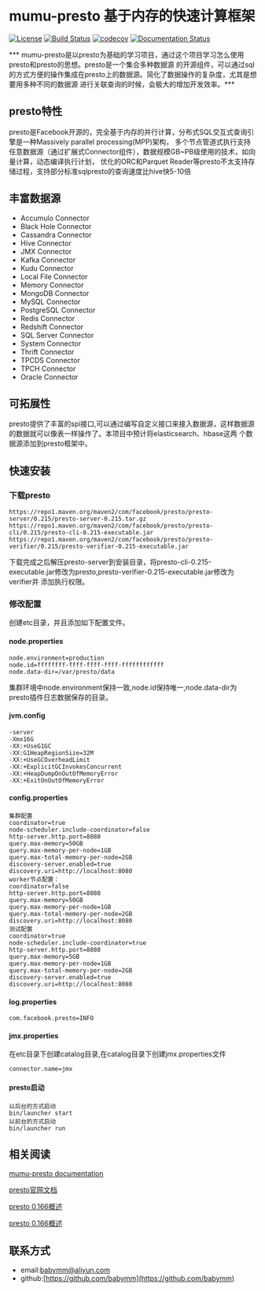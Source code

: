 # mumu-presto 基于内存的快速计算框架

[![License](https://img.shields.io/badge/License-Apache%202.0-blue.svg)](https://github.com/mumuhadoop/mumu-presto/blob/master/LICENSE)
[![Build Status](https://travis-ci.org/mumuhadoop/mumu-presto.svg?branch=master)](https://travis-ci.org/mumuhadoop/mumu-presto)
[![codecov](https://codecov.io/gh/mumuhadoop/mumu-presto/branch/master/graph/badge.svg)](https://codecov.io/gh/mumuhadoop/mumu-presto)
[![Documentation Status](https://readthedocs.org/projects/mumu-presto/badge/?version=latest)](https://mumu-presto.readthedocs.io/zh/latest/?badge=latest)

*** mumu-presto是以presto为基础的学习项目，通过这个项目学习怎么使用presto和presto的思想。presto是一个集合多种数据源
的开源组件，可以通过sql的方式方便的操作集成在presto上的数据源。简化了数据操作的复杂度，尤其是想要用多种不同的数据源
进行关联查询的时候，会极大的增加开发效率。***

## presto特性
presto是Facebook开源的，完全基于内存的并⾏计算，分布式SQL交互式查询引擎是一种Massively parallel processing(MPP)架构，
多个节点管道式执⾏⽀持任意数据源（通过扩展式Connector组件），数据规模GB~PB级使用的技术，如向量计算，动态编译执⾏计划，
优化的ORC和Parquet Reader等presto不太支持存储过程，支持部分标准sqlpresto的查询速度比hive快5-10倍

## 丰富数据源
- Accumulo Connector
- Black Hole Connector
- Cassandra Connector
- Hive Connector
- JMX Connector
- Kafka Connector
- Kudu Connector
- Local File Connector
- Memory Connector
- MongoDB Connector
- MySQL Connector
- PostgreSQL Connector
- Redis Connector
- Redshift Connector
- SQL Server Connector
- System Connector
- Thrift Connector
- TPCDS Connector
- TPCH Connector
- Oracle Connector

## 可拓展性
presto提供了丰富的spi接口,可以通过编写自定义接口来接入数据源，这样数据源的数据就可以像表一样操作了。本项目中预计将elasticsearch、hbase这两
个数据源添加到presto框架中。

## 快速安装
### 下载presto
```
https://repo1.maven.org/maven2/com/facebook/presto/presto-server/0.215/presto-server-0.215.tar.gz
https://repo1.maven.org/maven2/com/facebook/presto/presto-cli/0.215/presto-cli-0.215-executable.jar
https://repo1.maven.org/maven2/com/facebook/presto/presto-verifier/0.215/presto-verifier-0.215-executable.jar
```
下载完成之后解压presto-server到安装目录，将presto-cli-0.215-executable.jar修改为presto,presto-verifier-0.215-executable.jar修改为verifier并
添加执行权限。

### 修改配置
创建etc目录，并且添加如下配置文件。

#### node.properties
```
node.environment=production
node.id=ffffffff-ffff-ffff-ffff-ffffffffffff
node.data-dir=/var/presto/data
```
集群环境中node.environment保持一致,node.id保持唯一,node.data-dir为presto插件日志数据保存的目录。

#### jvm.config
```
-server
-Xmx16G
-XX:+UseG1GC
-XX:G1HeapRegionSize=32M
-XX:+UseGCOverheadLimit
-XX:+ExplicitGCInvokesConcurrent
-XX:+HeapDumpOnOutOfMemoryError
-XX:+ExitOnOutOfMemoryError
```

#### config.properties
```
集群配置
coordinator=true
node-scheduler.include-coordinator=false
http-server.http.port=8080
query.max-memory=50GB
query.max-memory-per-node=1GB
query.max-total-memory-per-node=2GB
discovery-server.enabled=true
discovery.uri=http://localhost:8080
worker节点配置：
coordinator=false
http-server.http.port=8080
query.max-memory=50GB
query.max-memory-per-node=1GB
query.max-total-memory-per-node=2GB
discovery.uri=http://localhost:8080
测试配置
coordinator=true
node-scheduler.include-coordinator=true
http-server.http.port=8080
query.max-memory=5GB
query.max-memory-per-node=1GB
query.max-total-memory-per-node=2GB
discovery-server.enabled=true
discovery.uri=http://localhost:8080
```

#### log.properties
```
com.facebook.presto=INFO
```

#### jmx.properties
在etc目录下创建catalog目录,在catalog目录下创建jmx.properties文件
```
connector.name=jmx
```

#### presto启动
```
以后台的方式启动
bin/launcher start
以前台的方式启动
bin/launcher run
```

## 相关阅读
[mumu-presto documentation](https://mumu-presto.readthedocs.io/zh/latest/)

[presto官网文档](https://prestodb.io/docs/current/index.html)

[presto 0.166概述](https://www.cnblogs.com/sorco/p/7060166.html)

[presto 0.166概述](https://my.oschina.net/idealhp/blog/1863897)


## 联系方式
- email:<babymm@aliyun.com>
- github:[https://github.com/babymm](https://github.com/babymm)
